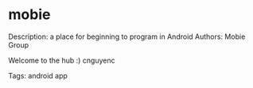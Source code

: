 mobie
=====
Description: a place for beginning to program in Android
Authors: Mobie Group

Welcome to the hub :)
cnguyenc

Tags:
android app
